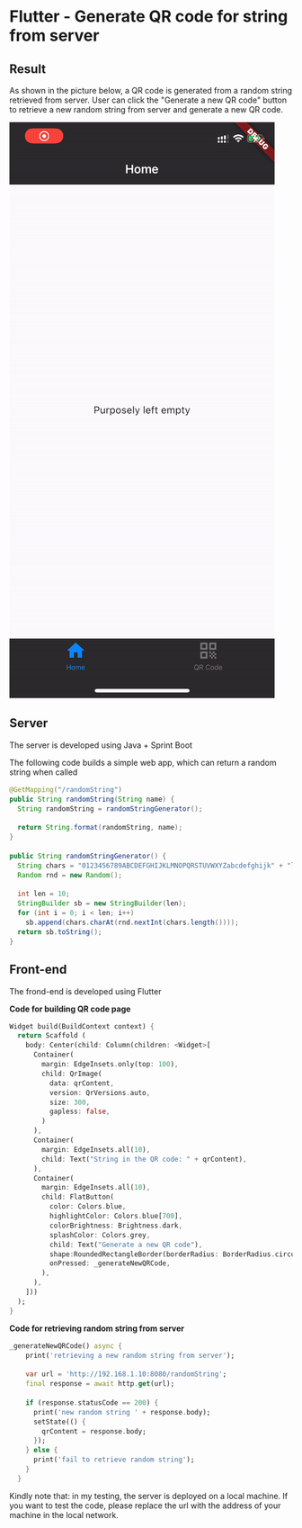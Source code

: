 # Flutter - Generate QR code for string from server

## Result

As shown in the picture below, a QR code is generated from a random string retrieved from server. User can click the "Generate a new QR code" button to retrieve a new random string from server and generate a new QR code.

![](./result.gif)

## Server

The server is developed using Java + Sprint Boot

The following code builds a simple web app, which can return a random string when called

```java
@GetMapping("/randomString")
public String randomString(String name) {
  String randomString = randomStringGenerator();

  return String.format(randomString, name);
}

public String randomStringGenerator() {
  String chars = "0123456789ABCDEFGHIJKLMNOPQRSTUVWXYZabcdefghijk" + "lmnopqrstuvwxyz!@#$%&";
  Random rnd = new Random();

  int len = 10;
  StringBuilder sb = new StringBuilder(len);
  for (int i = 0; i < len; i++)
    sb.append(chars.charAt(rnd.nextInt(chars.length())));
  return sb.toString();
}
```

## Front-end

The frond-end is developed using Flutter

**Code for building QR code page**

```dart
Widget build(BuildContext context) {
  return Scaffold (
    body: Center(child: Column(children: <Widget>[  
      Container(  
        margin: EdgeInsets.only(top: 100),
        child: QrImage(
          data: qrContent,
          version: QrVersions.auto,
          size: 300,
          gapless: false,
        )
      ),
      Container(
        margin: EdgeInsets.all(10),
        child: Text("String in the QR code: " + qrContent),
      ),
      Container(  
        margin: EdgeInsets.all(10),  
        child: FlatButton(  
          color: Colors.blue,
          highlightColor: Colors.blue[700],
          colorBrightness: Brightness.dark,
          splashColor: Colors.grey,
          child: Text("Generate a new QR code"),
          shape:RoundedRectangleBorder(borderRadius: BorderRadius.circular(20.0)),
          onPressed: _generateNewQRCode,  
        ),  
      ),
    ])) 
  );
}
```

**Code for retrieving random string from server**

```dart
_generateNewQRCode() async {
    print('retrieving a new random string from server');

    var url = 'http://192.168.1.10:8080/randomString';
    final response = await http.get(url);

    if (response.statusCode == 200) {
      print('new random string ' + response.body);
      setState(() {
        qrContent = response.body;
      });
    } else {
      print('fail to retrieve random string');
    }
  }
```

Kindly note that: in my testing, the server is deployed on a local machine. If you want to test the code, please replace the url with the address of your machine in the local network. 

